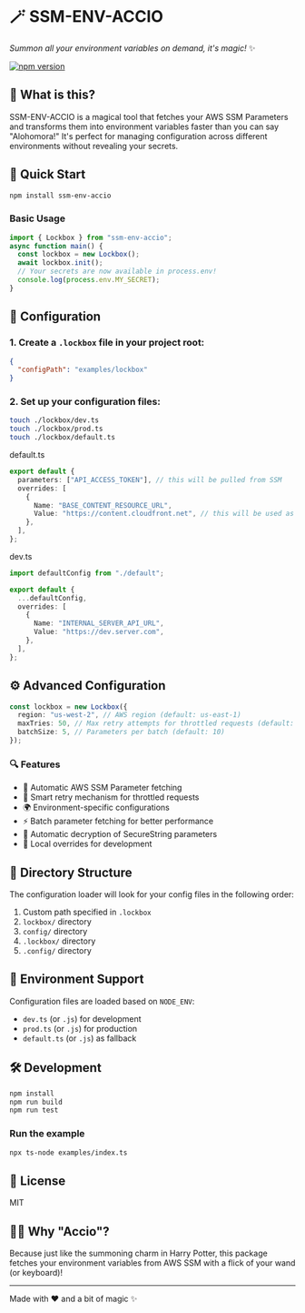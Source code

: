 # 🪄 SSM-ENV-ACCIO

_Summon all your environment variables on demand, it's magic!_ ✨

[![npm version](https://badge.fury.io/js/ssm-env-accio.svg)](https://badge.fury.io/js/ssm-env-accio)

## 🎯 What is this?

SSM-ENV-ACCIO is a magical tool that fetches your AWS SSM Parameters and transforms them into environment variables faster than you can say "Alohomora!" It's perfect for managing configuration across different environments without revealing your secrets.

## 🚀 Quick Start

```bash
npm install ssm-env-accio
```

### Basic Usage

```typescript
import { Lockbox } from "ssm-env-accio";
async function main() {
  const lockbox = new Lockbox();
  await lockbox.init();
  // Your secrets are now available in process.env!
  console.log(process.env.MY_SECRET);
}
```

## 🎨 Configuration

### 1. Create a `.lockbox` file in your project root:

```json
{
  "configPath": "examples/lockbox"
}
```

### 2. Set up your configuration files:

```bash
touch ./lockbox/dev.ts
touch ./lockbox/prod.ts
touch ./lockbox/default.ts
```

default.ts

```typescript
export default {
  parameters: ["API_ACCESS_TOKEN"], // this will be pulled from SSM
  overrides: [
    {
      Name: "BASE_CONTENT_RESOURCE_URL",
      Value: "https://content.cloudfront.net", // this will be used as the value for the environment variable
    },
  ],
};
```

dev.ts

```typescript
import defaultConfig from "./default";

export default {
  ...defaultConfig,
  overrides: [
    {
      Name: "INTERNAL_SERVER_API_URL",
      Value: "https://dev.server.com",
    },
  ],
};
```

## ⚙️ Advanced Configuration

```typescript
const lockbox = new Lockbox({
  region: "us-west-2", // AWS region (default: us-east-1)
  maxTries: 50, // Max retry attempts for throttled requests (default: 100)
  batchSize: 5, // Parameters per batch (default: 10)
});
```

### 🔍 Features

- 🚀 Automatic AWS SSM Parameter fetching
- 🔄 Smart retry mechanism for throttled requests
- 🌍 Environment-specific configurations
- ⚡️ Batch parameter fetching for better performance
- 🔐 Automatic decryption of SecureString parameters
- 🎯 Local overrides for development

## 📁 Directory Structure

The configuration loader will look for your config files in the following order:

1. Custom path specified in `.lockbox`
2. `lockbox/` directory
3. `config/` directory
4. `.lockbox/` directory
5. `.config/` directory

## 🌟 Environment Support

Configuration files are loaded based on `NODE_ENV`:

- `dev.ts` (or `.js`) for development
- `prod.ts` (or `.js`) for production
- `default.ts` (or `.js`) as fallback

## 🛠️ Development

```bash
npm install
npm run build
npm run test
```

### Run the example

```bash
npx ts-node examples/index.ts
```

## 📝 License

MIT

## 🧙‍♂️ Why "Accio"?

Because just like the summoning charm in Harry Potter, this package fetches your environment variables from AWS SSM with a flick of your wand (or keyboard)!

---

Made with ❤️ and a bit of magic ✨
